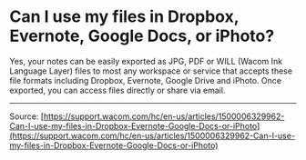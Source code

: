 # Can I use my files in Dropbox, Evernote, Google Docs, or iPhoto?

Yes, your notes can be easily exported as JPG, PDF or WILL (Wacom Ink Language Layer) files to most any workspace or service that accepts these file formats including Dropbox, Evernote, Google Drive and iPhoto. Once exported, you can access files directly or share via email.

---
Source: [https://support.wacom.com/hc/en-us/articles/1500006329962-Can-I-use-my-files-in-Dropbox-Evernote-Google-Docs-or-iPhoto](https://support.wacom.com/hc/en-us/articles/1500006329962-Can-I-use-my-files-in-Dropbox-Evernote-Google-Docs-or-iPhoto)
